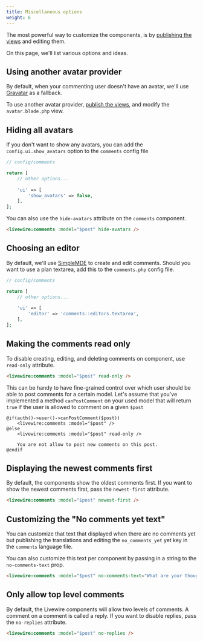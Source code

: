```yaml
---
title: Miscellaneous options
weight: 6
---
```


The most powerful way to customize the components, is by [publishing the views](/docs/laravel-comments/v1/livewire-components/customising-the-views) and editing them.

On this page, we'll list various options and ideas.

## Using another avatar provider

By default, when your commenting user doesn't have an avatar, we'll use [Gravatar](https://en.gravatar.com) as a fallback.

To use another avatar provider, [publish the views](/docs/laravel-comments/v1/livewire-components/customising-the-views), and modify the `avatar.blade.php` view.

## Hiding all avatars

If you don't want to show any avatars, you can add the `config.ui.show_avatars` option to the `comments` config file

```php
// config/comments

return [
    // other options...
    
    'ui' => [
        'show_avatars' => false,
    ],
];
```

You can also use the `hide-avatars` attribute on the `comments` component.

```html
<livewire:comments :model="$post" hide-avatars />
```

## Choosing an editor

By default, we'll use [SimpleMDE](https://simplemde.com) to create and edit comments. Should you want to use a plan textarea, add this to the `comments.php` config file.

```php
// config/comments

return [
    // other options...
    
    'ui' => [
        'editor' => 'comments::editors.textarea',
    ],
];
```

## Making the comments read only

To disable creating, editing, and deleting comments on component, use `read-only` attribute.

```html
<livewire:comments :model="$post" read-only />
```

This can be handy to have fine-grained control over which user should be able to post comments for a certain model. Let's assume that you've implemented a method `canPostComment` on your used model that will return `true` if the user is allowed to comment on a given `$post`

```blade
@if(auth()->user()->canPostComment($post))
    <livewire:comments :model="$post" />
@else
    <livewire:comments :model="$post" read-only />
    
    You are not allow to post new comments on this post.
@endif
```

## Displaying the newest comments first

By default, the components show the oldest comments first. If you want to show the newest comments first, pass the `newest-first` attribute.

```html
<livewire:comments :model="$post" newest-first />
```

## Customizing the "No comments yet text"

You can customize that text that displayed when there are no comments yet but publishing the translations and editing the `no_comments_yet` yet key in the `comments` language file.

You can also customize this text per component by passing in a string to the `no-comments-text` prop.

```html
<livewire:comments :model="$post" no-comments-text="What are your thoughts on this?" />
```

## Only allow top level comments

By default, the Livewire components will allow two levels of comments. A comment on a comment is called a reply. If you want to disable replies, pass the `no-replies` attribute.

```html
<livewire:comments :model="$post" no-replies />
```
